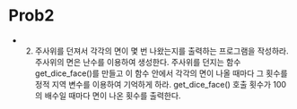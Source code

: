 # Prob2
- 02. 주사위를 던져서 각각의 면이 몇 번 나왔는지를 출력하는 프로그램을 작성하라. 주사위의 면은 난수를 이용하여 생성한다. 주사위를 던지는 함수 get_dice_face()를 만들고 이 함수 안에서 각각의 면이 나올 때마다 그 횟수를 정적 지역 변수를 이용하여 기억하게 하라. get_dice_face() 호출 횟수가 100의 배수일 때마다 면이 나온 횟수를 출력한다.
